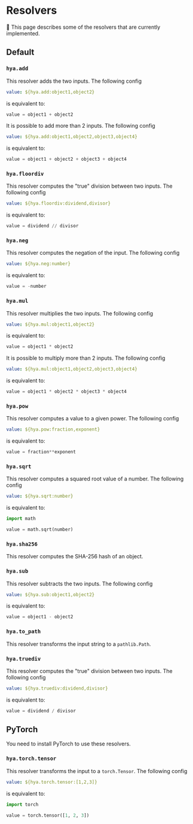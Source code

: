 # Resolvers

:book: This page describes some of the resolvers that are currently implemented.

## Default

### `hya.add`

This resolver adds the two inputs.
The following config

```yaml
value: ${hya.add:object1,object2}
```

is equivalent to:

```python
value = object1 + object2
```

It is possible to add more than 2 inputs.
The following config

```yaml
value: ${hya.add:object1,object2,object3,object4}
```

is equivalent to:

```python
value = object1 + object2 + object3 + object4
```

### `hya.floordiv`

This resolver computes the "true" division between two inputs.
The following config

```yaml
value: ${hya.floordiv:dividend,divisor}
```

is equivalent to:

```python
value = dividend // divisor
```

### `hya.neg`

This resolver computes the negation of the input.
The following config

```yaml
value: ${hya.neg:number}
```

is equivalent to:

```python
value = -number
```

### `hya.mul`

This resolver multiplies the two inputs.
The following config

```yaml
value: ${hya.mul:object1,object2}
```

is equivalent to:

```python
value = object1 * object2
```

It is possible to multiply more than 2 inputs.
The following config

```yaml
value: ${hya.mul:object1,object2,object3,object4}
```

is equivalent to:

```python
value = object1 * object2 * object3 * object4
```

### `hya.pow`

This resolver computes a value to a given power.
The following config

```yaml
value: ${hya.pow:fraction,exponent}
```

is equivalent to:

```python
value = fraction**exponent
```

### `hya.sqrt`

This resolver computes a squared root value of a number.
The following config

```yaml
value: ${hya.sqrt:number}
```

is equivalent to:

```python
import math

value = math.sqrt(number)
```

### `hya.sha256`

This resolver computes the SHA-256 hash of an object.

### `hya.sub`

This resolver subtracts the two inputs.
The following config

```yaml
value: ${hya.sub:object1,object2}
```

is equivalent to:

```python
value = object1 - object2
```

### `hya.to_path`

This resolver transforms the input string to a ``pathlib.Path``.

### `hya.truediv`

This resolver computes the "true" division between two inputs.
The following config

```yaml
value: ${hya.truediv:dividend,divisor}
```

is equivalent to:

```python
value = dividend / divisor
```

## PyTorch

You need to install PyTorch to use these resolvers.

### `hya.torch.tensor`

This resolver transforms the input to a ``torch.Tensor``.
The following config

```yaml
value: ${hya.torch.tensor:[1,2,3]}
```

is equivalent to:

```python
import torch

value = torch.tensor([1, 2, 3])
```

